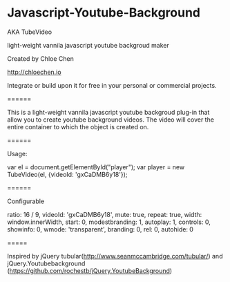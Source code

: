 # Javascript-Youtube-Background
AKA TubeVideo

light-weight vannila javascript youtube backgroud maker 

Created by Chloe Chen

http://chloechen.io

Integrate or build upon it for free in your personal or commercial projects.

======

This is a light-weight vannila javascript youtube backgroud plug-in that allow you to create youtube background videos. The video will cover the entire container to which the object is created on. 

======

Usage: 

var el = document.getElementById("player");
var player = new TubeVideo(el, {videoId: 'gxCaDMB6y18'});

======

Configurable 

ratio: 16 / 9,
videoId: 'gxCaDMB6y18',
mute: true,
repeat: true,
width: window.innerWidth,
start: 0,
modestbranding: 1,
autoplay: 1,
controls: 0,
showinfo: 0,
wmode: 'transparent',
branding: 0,
rel: 0,
autohide: 0

=====

Inspired by jQuery tubular(http://www.seanmccambridge.com/tubular/) and jQuery.Youtubebackground (https://github.com/rochestb/jQuery.YoutubeBackground)
